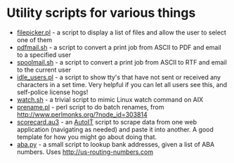 Utility scripts for various things
=======
* <a href="https://github.com/ianmcgowan/scripts/blob/master/filepicker.pl">filepicker.pl</a> - a script to display a list of files and allow the user to select one of them
* <a href="https://github.com/ianmcgowan/scripts/blob/master/pdfmail.sh">pdfmail.sh</a> - a script to convert a print job from ASCII to PDF and email to a specified user
* <a href="https://github.com/ianmcgowan/scripts/blob/master/spoolmail.sh">spoolmail.sh</a> - a script to convert a print job from ASCII to RTF and email to the current user
* <a href="https://github.com/ianmcgowan/scripts/blob/master/idle_users.pl">idle_users.pl</a> - a script to show tty's that have not sent or received any characters in a set time.  Very helpful if you can let all users see this, and self-police license hogs!
* <a href="https://github.com/ianmcgowan/scripts/blob/master/watch.sh">watch.sh</a> - a trivial script to mimic Linux watch command on AIX
* <a href="https://github.com/ianmcgowan/scripts/blob/master/prename.pl">prename.pl</a> - perl script to do batch renames, from http://www.perlmonks.org/?node_id=303814
* <a href="https://github.com/ianmcgowan/scripts/blob/master/scorecard.au3">scorecard.au3</a> - an <a href="https://www.autoitscript.com/site/autoit/">AutoIT</a> script to scrape data from one web application (navigating as needed) and paste it into another.  A good template for how you might go about doing that.
* <a href="https://github.com/ianmcgowan/scripts/blob/master/aba.py">aba.py</a> - a small script to lookup bank addresses, given a list of ABA numbers.  Uses <a href="http://us-routing-numbers.com">http://us-routing-numbers.com</a>
